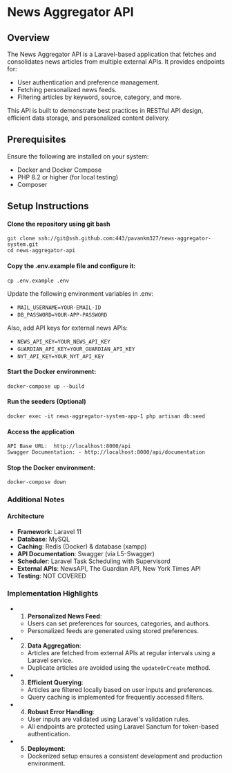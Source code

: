 # News Aggregator API # 

## Overview

The News Aggregator API is a Laravel-based application that fetches and consolidates news articles from multiple external APIs. It provides endpoints for:
- User authentication and preference management.
- Fetching personalized news feeds.
- Filtering articles by keyword, source, category, and more.

This API is built to demonstrate best practices in RESTful API design, efficient data storage, and personalized content delivery.

## Prerequisites

Ensure the following are installed on your system:
- Docker and Docker Compose
- PHP 8.2 or higher (for local testing)
- Composer

## Setup Instructions

#### Clone the repository using git bash
  ```
  git clone ssh://git@ssh.github.com:443/pavankm327/news-aggregator-system.git
  cd news-aggregator-api
  ```
#### Copy the .env.example file and configure it:
  ```
  cp .env.example .env
  ```
Update the following environment variables in .env:

- `MAIL_USERNAME=YOUR-EMAIL-ID`
- `DB_PASSWORD=YOUR-APP-PASSWORD`

Also, add API keys for external news APIs:

- `NEWS_API_KEY=YOUR_NEWS_API_KEY`
- `GUARDIAN_API_KEY=YOUR_GUARDIAN_API_KEY`
- `NYT_API_KEY=YOUR_NYT_API_KEY`

#### Start the Docker environment:
```
docker-compose up --build
```
#### Run the seeders (Optional)
```
docker exec -it news-aggregator-system-app-1 php artisan db:seed
```

#### Access the application
```
API Base URL:  http://localhost:8000/api
Swagger Documentation: - http://localhost:8000/api/documentation
```

#### Stop the Docker environment:
```
docker-compose down
```

### Additional Notes
#### Architecture
- **Framework**: Laravel 11
- **Database**: MySQL
- **Caching**: Redis (Docker) & database (xampp)
- **API Documentation**: Swagger (via L5-Swagger)
- **Scheduler**: Laravel Task Scheduling with Supervisord
- **External APIs**: NewsAPI, The Guardian API, New York Times API
- **Testing**: NOT COVERED

### Implementation Highlights

- 1. **Personalized News Feed**:
   - Users can set preferences for sources, categories, and authors.
   - Personalized feeds are generated using stored preferences.

- 2. **Data Aggregation**:
   - Articles are fetched from external APIs at regular intervals using a Laravel service.
   - Duplicate articles are avoided using the `updateOrCreate` method.

- 3. **Efficient Querying**:
   - Articles are filtered locally based on user inputs and preferences.
   - Query caching is implemented for frequently accessed filters.

- 4. **Robust Error Handling**:
   - User inputs are validated using Laravel's validation rules.
   - All endpoints are protected using Laravel Sanctum for token-based authentication.

- 5. **Deployment**:
   - Dockerized setup ensures a consistent development and production environment.
